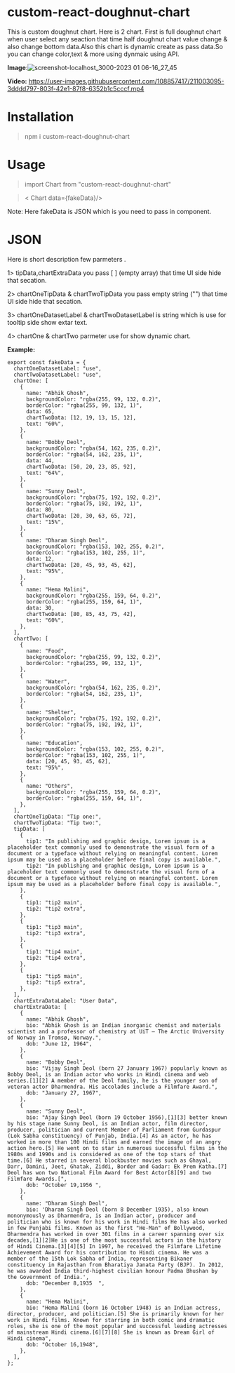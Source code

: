 # **custom-react-doughnut-chart**

This is custom doughnut chart.
Here is 2 chart. First is full doughnut chart when user select any seaction that time half doughnut chart value change & also change bottom data.Also this chart is dynamic create as pass data.So you can change color,text & more using dynmaic using API.


**Image**:![screenshot-localhost_3000-2023 01 06-16_27_45](https://user-images.githubusercontent.com/108857417/211002967-1eccf892-809c-4da4-98b9-b19583a08feb.png)

**Video:** https://user-images.githubusercontent.com/108857417/211003095-3dddd797-803f-42e1-87f8-6352b1c5cccf.mp4



# **Installation**

> npm i custom-react-doughnut-chart

# **Usage**
> import Chart from "custom-react-doughnut-chart"

> < Chart data={fakeData}/>

Note: Here fakeData is JSON which is you need to pass in component.

# **JSON**
Here is short description few parmeters .  

1> tipData,chartExtraData you pass [ ] (empty array) that time UI side hide that secation.

2> chartOneTipData & chartTwoTipData you pass empty string ("")  that time UI side hide that secation.

3> chartOneDatasetLabel & chartTwoDatasetLabel is string which is use for tooltip side show extar text.

4> chartOne & chartTwo parmeter use for show dynamic chart.

**Example:**

    export const fakeData = {
      chartOneDatasetLabel: "use",
      chartTwoDatasetLabel: "use",
      chartOne: [
        {
          name: "Abhik Ghosh",
          backgroundColor: "rgba(255, 99, 132, 0.2)",
          borderColor: "rgba(255, 99, 132, 1)",
          data: 65,
          chartTwoData: [12, 19, 13, 15, 12],
          text: "60%",
        },
        {
          name: "Bobby Deol",
          backgroundColor: "rgba(54, 162, 235, 0.2)",
          borderColor: "rgba(54, 162, 235, 1)",
          data: 44,
          chartTwoData: [50, 20, 23, 85, 92],
          text: "64%",
        },
        {
          name: "Sunny Deol",
          backgroundColor: "rgba(75, 192, 192, 0.2)",
          borderColor: "rgba(75, 192, 192, 1)",
          data: 80,
          chartTwoData: [20, 30, 63, 65, 72],
          text: "15%",
        },
        {
          name: "Dharam Singh Deol",
          backgroundColor: "rgba(153, 102, 255, 0.2)",
          borderColor: "rgba(153, 102, 255, 1)",
          data: 12,
          chartTwoData: [20, 45, 93, 45, 62],
          text: "95%",
        },
        {
          name: "Hema Malini",
          backgroundColor: "rgba(255, 159, 64, 0.2)",
          borderColor: "rgba(255, 159, 64, 1)",
          data: 30,
          chartTwoData: [80, 85, 43, 75, 42],
          text: "60%",
        },
      ],
      chartTwo: [
        {
          name: "Food",
          backgroundColor: "rgba(255, 99, 132, 0.2)",
          borderColor: "rgba(255, 99, 132, 1)",
        },
        {
          name: "Water",
          backgroundColor: "rgba(54, 162, 235, 0.2)",
          borderColor: "rgba(54, 162, 235, 1)",
        },
        {
          name: "Shelter",
          backgroundColor: "rgba(75, 192, 192, 0.2)",
          borderColor: "rgba(75, 192, 192, 1)",
        },
        {
          name: "Education",
          backgroundColor: "rgba(153, 102, 255, 0.2)",
          borderColor: "rgba(153, 102, 255, 1)",
          data: [20, 45, 93, 45, 62],
          text: "95%",
        },
        {
          name: "Others",
          backgroundColor: "rgba(255, 159, 64, 0.2)",
          borderColor: "rgba(255, 159, 64, 1)",
        },
      ],
      chartOneTipData: "Tip one:",
      chartTwoTipData: "Tip two:",
      tipData: [
        {
          tip1: "In publishing and graphic design, Lorem ipsum is a placeholder text commonly used to demonstrate the visual form of a document or a typeface without relying on meaningful content. Lorem ipsum may be used as a placeholder before final copy is available.",
          tip2: "In publishing and graphic design, Lorem ipsum is a placeholder text commonly used to demonstrate the visual form of a document or a typeface without relying on meaningful content. Lorem ipsum may be used as a placeholder before final copy is available.",
        },
        {
          tip1: "tip2 main",
          tip2: "tip2 extra",
        },
        {
          tip1: "tip3 main",
          tip2: "tip3 extra",
        },
        {
          tip1: "tip4 main",
          tip2: "tip4 extra",
        },
        {
          tip1: "tip5 main",
          tip2: "tip5 extra",
        },
      ],
      chartExtraDataLabel: "User Data",
      chartExtraData: [
        {
          name: "Abhik Ghosh",
          bio: "Abhik Ghosh is an Indian inorganic chemist and materials scientist and a professor of chemistry at UiT – The Arctic University of Norway in Tromsø, Norway.",
          dob: "June 12, 1964",
        },
        {
          name: "Bobby Deol",
          bio: "Vijay Singh Deol (born 27 January 1967) popularly known as Bobby Deol, is an Indian actor who works in Hindi cinema and web series.[1][2] A member of the Deol family, he is the younger son of veteran actor Dharmendra. His accolades include a Filmfare Award.",
          dob: "January 27, 1967",
        },
        {
          name: "Sunny Deol",
          bio: "Ajay Singh Deol (born 19 October 1956),[1][3] better known by his stage name Sunny Deol, is an Indian actor, film director, producer, politician and current Member of Parliament from Gurdaspur (Lok Sabha constituency) of Punjab, India.[4] As an actor, he has worked in more than 100 Hindi films and earned the image of an angry action hero.[5] He went on to star in numerous successful films in the 1980s and 1990s and is considered as one of the top stars of that time.[6] He starred in several blockbuster movies such as Ghayal, Darr, Damini, Jeet, Ghatak, Ziddi, Border and Gadar: Ek Prem Katha.[7] Deol has won two National Film Award for Best Actor[8][9] and two Filmfare Awards.[",
          dob: "October 19,1956 ",
        },
        {
          name: "Dharam Singh Deol",
          bio: 'Dharam Singh Deol (born 8 December 1935), also known mononymously as Dharmendra, is an Indian actor, producer and politician who is known for his work in Hindi films He has also worked in few Punjabi films. Known as the first "He-Man" of Bollywood, Dharmendra has worked in over 301 films in a career spanning over six decades,[1][2]He is one of the most successful actors in the history of Hindi Cinema.[3][4][5] In 1997, he received the Filmfare Lifetime Achievement Award for his contribution to Hindi cinema. He was a member of the 15th Lok Sabha of India, representing Bikaner constituency in Rajasthan from Bharatiya Janata Party (BJP). In 2012, he was awarded India third-highest civilian honour Padma Bhushan by the Government of India.',
          dob: "December 8,1935  ",
        },
        {
          name: "Hema Malini",
          bio: "Hema Malini (born 16 October 1948) is an Indian actress, director, producer, and politician.[5] She is primarily known for her work in Hindi films. Known for starring in both comic and dramatic roles, she is one of the most popular and successful leading actresses of mainstream Hindi cinema.[6][7][8] She is known as Dream Girl of Hindi cinema",
          dob: "October 16,1948",
        },
      ],
    };
